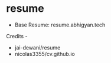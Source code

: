 # resume
 - Base Resume: resume.abhigyan.tech

Credits - <br />
 - jai-dewani/resume
 - nicolas3355/cv.github.io

